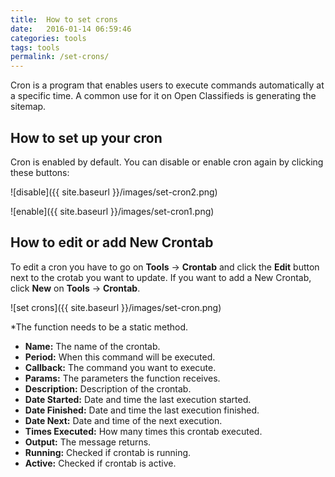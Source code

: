 ```yaml
---
title:  How to set crons
date:   2016-01-14 06:59:46
categories: tools
tags: tools
permalink: /set-crons/
---
```

Cron is a program that enables users to execute commands automatically at a specific time. A common use for it on Open Classifieds is generating the sitemap.

## How to set up your cron

Cron is enabled by default. You can disable or enable cron again by clicking these buttons:

![disable]({{ site.baseurl }}/images/set-cron2.png)

![enable]({{ site.baseurl }}/images/set-cron1.png)


## How to edit or add New Crontab

To edit a cron you have to go on **Tools** -> **Crontab** and click the **Edit** button next to the crotab you want to update. If you want to add a New Crontab, click **New** on **Tools** -> **Crontab**.

![set crons]({{ site.baseurl }}/images/set-cron.png)

*The function needs to be a static method.

+ **Name:** The name of the crontab.
+ **Period:** When this command will be executed.
+ **Callback:** The command you want to execute.
+ **Params:** The parameters the function receives.
+ **Description:** Description of the crontab.
+ **Date Started:** Date and time the last execution started.
+ **Date Finished:** Date and time the last execution finished.
+ **Date Next:** Date and time of the next execution.
+ **Times Executed:** How many times this crontab executed.
+ **Output:** The message returns.
+ **Running:** Checked if crontab is running.
+ **Active:** Checked if crontab is active.


